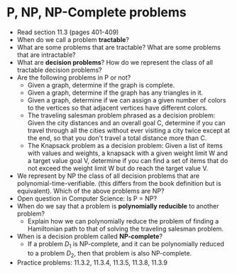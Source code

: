 # P, NP, NP-Complete problems

- Read section 11.3 (pages 401-409)
- When do we call a problem **tractable**?
- What are some problems that are tractable? What are some problems that are intractable?
- What are **decision problems**? How do we represent the class of all tractable decision problems?
- Are the following problems in P or not?
    - Given a graph, determine if the graph is complete.
    - Given a graph, determine if the graph has any triangles in it.
    - Given a graph, determine if we can assign a given number of colors to the vertices so that adjacent vertices have different colors.
    - The traveling salesman problem phrased as a decision problem: Given the city distances and an overall goal C, determine if you can travel through all the cities without ever visiting a city twice except at the end, so that you don't travel a total distance more than C.
    - The Knapsack problem as a decision problem: Given a list of items with values and weights, a knapsack with a given weight limit W and a target value goal V, determine if you can find a set of items that do not exceed the weight limit W but do reach the target value V.
- We represent by NP the class of all decision problems that are polynomial-time-verifiable. (this differs from the book definition but is equivalent). Which of the above problems are NP?
- Open question in Computer Science: Is P = NP?
- When do we say that a problem is **polynomially reducible** to another problem?
    - Explain how we can polynomially reduce the problem of finding a Hamiltonian path to that of solving the traveling salesman problem.
- When is a decision problem called **NP-complete**?
    - If a problem $D_1$ is NP-complete, and it can be polynomially reduced to a problem $D_2$, then that problem is also NP-complete.
- Practice problems: 11.3.2, 11.3.4, 11.3.5, 11.3.8, 11.3.9
